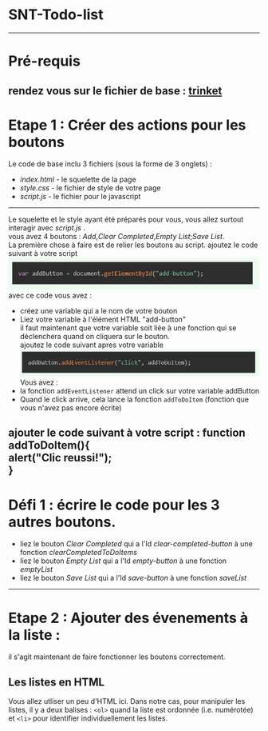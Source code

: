 # SNT-Todo-list  
-----------------------------------------  
# Pré-requis  
rendez vous sur le fichier de base : [trinket](https://trinket.io/html/c9641e2773)  
-----------------------------------------
# Etape 1 : Créer des actions pour les boutons  
Le code de base inclu 3 fichiers (sous la forme de 3 onglets) :  
* _index.html_ - le squelette de la page  
* _style.css_ - le fichier de style de votre page  
* _script.js_ - le fichier pour le javascript  
-------------------------------------------
Le squelette et le style ayant été préparés pour vous, vous allez surtout interagir avec _script.js_ .  
vous avez 4 boutons : _Add_,_Clear Completed_,_Empty List_;_Save List_.  
La première chose à faire est de relier les boutons au script. 
ajoutez le code suivant à votre script  
![image](https://github.com/Svt-lim/SNT-Todo-list/blob/master/to%20do%20list%20images/1-addbutton.jpg)  
avec ce code vous avez :  
* créez une variable qui a le nom de votre bouton  
* Liez votre variable à l'élément HTML "add-button"  
il faut maintenant que votre variable soit liée à une fonction qui se déclenchera quand on cliquera sur le bouton.  
ajoutez le code suivant apres votre variable  
![image](https://github.com/Svt-lim/SNT-Todo-list/blob/master/to%20do%20list%20images/2-listen%20to%20click.jpg)  
Vous avez :  
* la fonction `addEventListener` attend un click sur votre variable addButton  
* Quand le click arrive, cela lance la fonction `addToDoItem` (fonction que vous n'avez pas encore écrite)  

ajouter le code suivant à votre script : 
function addToDoItem(){    
  alert("Clic reussi!");  
}  
-------------------------------------------
# Défi 1 : écrire le code pour les 3 autres boutons.  
* liez le bouton _Clear Completed_ qui a l'Id *clear-completed-button* à une fonction *clearCompletedToDoItems*  
* liez le bouton _Empty List_ qui a l'Id *empty-button* à une fonction *emptyList*  
* liez le bouton _Save List_ qui a l'Id *save-button* à une fonction *saveList*  
-------------------------------------------  
# Etape 2 : Ajouter des évenements à la liste :  
il s'agit maintenant de faire fonctionner les boutons correctement.  
## Les listes en HTML  
Vous allez utliser un peu d'HTML ici. Dans notre cas, pour manipuler les listes, il y a deux balises : `<ol>` quand la liste est ordonnée (i.e. numérotée) et `<li>` pour identifier individuellement les listes.  
  


